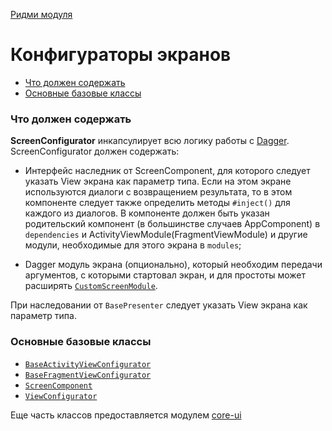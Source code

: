 [Ридми модуля](../README.md)

# Конфигураторы экранов

- [Что должен содержать](#что-должен-содержать)
- [Основные базовые классы](#основные-базовые-классы)

### Что должен содержать

**ScreenConfigurator** инкапсулирует всю логику работы с [Dagger][di].
ScreenConfigurator должен содержать:

* Интерфейс наследник от ScreenComponent,
для которого следует указать View экрана как параметр типа.
Если на этом экране используются диалоги с возвращением результата,
то в этом компоненте следует также определить методы `#inject()`
для каждого из диалогов.
В компоненте должен быть указан родительский компонент
(в большинстве случаев AppComponent) в `dependencies` и
ActivityViewModule(FragmentViewModule) и другие модули,
необходимые для этого экрана в `modules`;

* Dagger модуль экрана (опционально),
который необходим передачи аргументов, с которыми стартовал экран,
и для простоты может расширять [`CustomScreenModule`][nav].

При наследовании от `BasePresenter` следует указать View экрана как параметр типа.

### Основные базовые классы
* [`BaseActivityViewConfigurator`][bavc]
* [`BaseFragmentViewConfigurator`][bfvc]
* [`ScreenComponent`][sc]
* [`ViewConfigurator`][vc]

Еще часть классов предоставляется модулем [core-ui][core-ui]

[bavc]:../src/main/java/ru/surfstudio/android/core/mvp/configurator/BaseActivityViewConfigurator.java
[bfvc]:../src/main/java/ru/surfstudio/android/core/mvp/configurator/BaseFragmentViewConfigurator.java
[sc]:../src/main/java/ru/surfstudio/android/core/mvp/configurator/ScreenComponent.java
[vc]: ../src/main/java/ru/surfstudio/android/core/mvp/configurator/ViewConfigurator.java
[di]: ../../../docs/common/di.md
[core-ui]: ../../../core-ui/README.md
[nav]: ../../../docs/ui/navigation.md